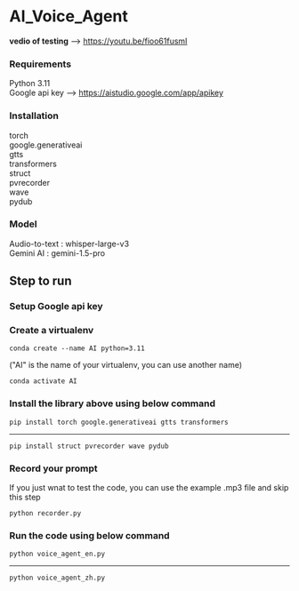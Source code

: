 # AI_Voice_Agent
**vedio of testing** --> https://youtu.be/fioo61fusmI   
### Requirements  
Python 3.11  
Google api key  -->  https://aistudio.google.com/app/apikey  
### Installation  
torch  
google.generativeai  
gtts  
transformers  
struct  
pvrecorder  
wave  
pydub  
### Model  
Audio-to-text : whisper-large-v3  
Gemini AI : gemini-1.5-pro

## Step to run  
### Setup Google api key  
### Create a virtualenv  
    conda create --name AI python=3.11  
("AI" is the name of your virtualenv, you can use another name)  

    conda activate AI  
### Install the library above using below command      
    pip install torch google.generativeai gtts transformers  
***
    pip install struct pvrecorder wave pydub  
### Record your prompt  
If you just wnat to test the code, you can use the example .mp3 file and skip this step  

    python recorder.py  
### Run the code using below command    
    python voice_agent_en.py  
***
    python voice_agent_zh.py
